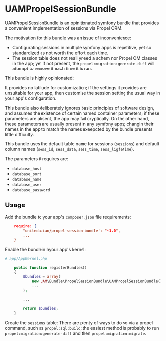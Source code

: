 UAMPropelSessionBundle
======================

UAMPropelSessionBundle is an opinitionated symfony bundle that provides a convenient implementation of sessions via Propel ORM.

The motivation for this bundle was an issue of inconvenience:

* Configurating sessions in multiple symfony apps is repetitive, yet so standardized as not worth the effort each time.
* The session table does not reall yneed a schem nor Propel OM classes in the app; yet if not present, the `propel:migration:generate-diff` will attempt to remove it each time it is run.

This bundle is highly opinionated: 

It provides no latitude for customization; if the settings it provides are unsuitable for your app, then customize the session setting the usual way in your app's configuration. 

This bundle also deliberately ignores basic principles of software design, and assumes the existence of certain named container parameters; if these parameters are absent, the app may fail cryptically. On the other hand, these parameters are usually present in any symfony apps; changin their names in the app to match the names exeepcted by the bundle presents little difficulty.

This bundle uses the default table name for sessions (`sessions`) and default column names (`sess_id`, `sess_data`, `sess_time`, `sess_ligfetime`). 

The parameters it requires are:

* `database_host`
* `database_port`
* `database_name`
* `database_user`
* `database_password`

Usage 
-----

Add the bundle to your app's `composer.json` file requirements:

```json
    require: {
    	"unitedasian/propel-session-bundle': "~1.0",
    	...
	}
```

Enable the bundlein hyour app's kernel:

```php
# app/AppKernel.php

    public function registerBundles()
    {
		$bundles = array(
            new UAM\Bundle\PropelSessionBundle\UAMPropelSessionBundle(),
            ...
        );

        ... 

        return $bundles;
    }
```

Create the `sessions` table: There are plenty of ways to do so via a propel command, such as `propel:sql:build`; the easiest method is probably to run `propel:migration:generate-diff` and then `propel:migration:migrate`.
